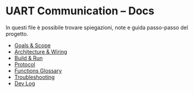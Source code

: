 # UART Communication – Docs

In questi file è possibile trovare 
spiegazioni, note e guida passo-passo del progetto.

- [Goals & Scope](docs/goals_and_scope.txt)
- [Architecture & Wiring](architecture.md)
- [Build & Run](build_and_run.md)
- [Protocol](protocol.md)
- [Functions Glossary](functions.md)
- [Troubleshooting](troubleshooting.md)
- [Dev Log](devlog.md)
